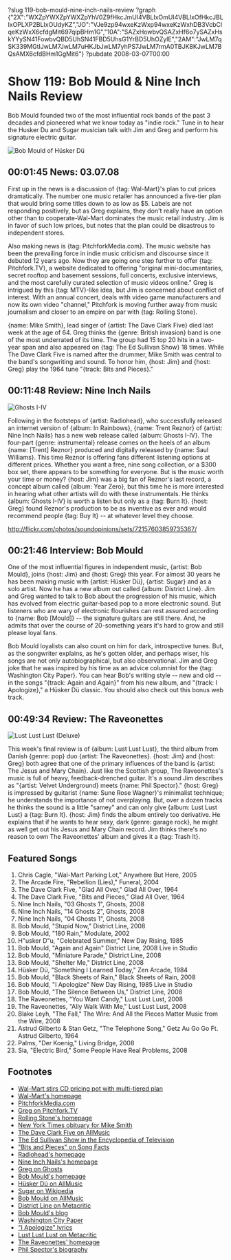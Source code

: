 ?slug 119-bob-mould-nine-inch-nails-review
?graph {"2X":"WXZpYWXZpYWXZpYhV0Z9fHkcJmUl4VBLIxOmUl4VBLIxOfHkcJBLIxOPLXP2BLIxOUdyKZ","JO":"VJe9zp94wxeKzWxp94wxeKzWxhDB3VcbClqeKzWxX6cfdgMit697qipBHm1G","10A":"SAZxHowbvQSAZxHf6o7ySAZxHskYYySN41FowbvQBD5UhSN41FBD5UhsG1YrBD5UhOZylE","2AM":"JwLM7qSK339MGtlJwLM7JwLM7uHKJbJwLM7yhPS7JwLM7rmA0TBJK8KJwLM7BQsAMX6cfdBHm1GgMit6"}
?pubdate 2008-03-07T00:00

# Show 119: Bob Mould & Nine Inch Nails Review
Bob Mould founded two of the most influential rock bands of the past 3 decades and pioneered what we know today as "indie rock." Tune in to hear the Husker Du and Sugar musician talk with Jim and Greg and perform his signature electric guitar.

![Bob Mould of Hüsker Dü](//static.soundopinions.org/images/2008/bobmould.jpg)

## 00:01:45 News: 03.07.08
First up in the news is a discussion of {tag: Wal-Mart}'s plan to cut prices dramatically. The number one music retailer has announced a five-tier plan that would bring some titles down to as low as $5. Labels are not responding positively, but as Greg explains, they don't really have an option other than to cooperate-Wal-Mart dominates the music retail industry. Jim is in favor of such low prices, but notes that the plan could be disastrous to independent stores.

Also making news is {tag: PitchforkMedia.com}. The music website has been the prevailing force in indie music criticism and discourse since it debuted 12 years ago. Now they are going one step further to offer {tag: Pitchfork.TV}, a website dedicated to offering "original mini-documentaries, secret rooftop and basement sessions, full concerts, exclusive interviews, and the most carefully curated selection of music videos online." Greg is intrigued by this {tag: MTV}-like idea, but Jim is concerned about conflict of interest. With an annual concert, deals with video game manufacturers and now its own video "channel," Pitchfork is moving further away from music journalism and closer to an empire on par with {tag: Rolling Stone}.

{name: Mike Smith}, lead singer of {artist: The Dave Clark Five} died last week at the age of 64. Greg thinks the {genre: British invasion} band is one of the most underrated of its time. The group had 15 top 20 hits in a two-year span and also appeared on {tag: The Ed Sullivan Show} 18 times. While The Dave Clark Five is named after the drummer, Mike Smith was central to the band's songwriting and sound. To honor him, {host: Jim} and {host: Greg} play the 1964 tune "{track: Bits and Pieces}."

## 00:11:48 Review: Nine Inch Nails
![Ghosts I-IV](//static.soundopinions.org/assets/119/JO0.jpg "107917/451466034")

Following in the footsteps of {artist: Radiohead}, who successfully released an internet version of {album: In Rainbows}, {name: Trent Reznor} of {artist: Nine Inch Nails} has a new web release called {album: Ghosts I-IV}. The four-part {genre: instrumental} release comes on the heels of an album {name: [Trent] Reznor} produced and digitally released by {name: Saul Williams}. This time Reznor is offering fans different listening options at different prices. Whether you want a free, nine song collection, or a $300 box set, there appears to be something for everyone. But is the music worth your time or money? {host: Jim} was a big fan of Reznor's last record, a concept album called {album: Year Zero}, but this time he is more interested in hearing what other artists will do with these instrumentals. He thinks {album: Ghosts I-IV} is worth a listen but only as a {tag: Burn It}. {host: Greg} found Reznor's production to be as inventive as ever and would recommend people {tag: Buy It} -- at whatever level they choose.

http://flickr.com/photos/soundopinions/sets/72157603859735367/

## 00:21:46 Interview: Bob Mould
One of the most influential figures in independent music, {artist: Bob Mould}, joins {host: Jim} and {host: Greg} this year. For almost 30 years he has been making music with {artist: Hüsker Dü}, {artist: Sugar} and as a solo artist. Now he has a new album out called {album: District Line}. Jim and Greg wanted to talk to Bob about the progression of his music, which has evolved from electric guitar-based pop to a more electronic sound. But listeners who are wary of electronic flourishes can rest assured according to {name: Bob [Mould]} -- the signature guitars are still there. And, he admits that over the course of 20-something years it's hard to grow and still please loyal fans.

Bob Mould loyalists can also count on him for dark, introspective tunes. But, as the songwriter explains, as he's gotten older, and perhaps wiser, his songs are not only autobiographical, but also observational. Jim and Greg joke that he was inspired by his time as an advice columnist for the {tag: Washington City Paper}. You can hear Bob's writing style -- new and old -- in the songs "{track: Again and Again}" from his new album, and "{track: I Apologize}," a Hüsker Dü classic. You should also check out this bonus web track.

## 00:49:34 Review: The Raveonettes
![Lust Lust Lust (Deluxe)](//static.soundopinions.org/assets/119/2AM0.jpg "654568/1075856940")

This week's final review is of {album: Lust Lust Lust}, the third album from Danish {genre: pop} duo {artist: The Raveonettes}. {host: Jim} and {host: Greg} both agree that one of the primary influences of the band is {artist: The Jesus and Mary Chain}. Just like the Scottish group, The Raveonettes's music is full of heavy, feedback-drenched guitar. It's a sound Jim describes as "{artist: Velvet Underground} meets {name: Phil Spector}." {host: Greg} is impressed by guitarist {name: Sune Rose Wagner}'s minimalist technique; he understands the importance of not overplaying. But, over a dozen tracks he thinks the sound is a little "samey" and can only give {album: Lust Lust Lust} a {tag: Burn It}. {host: Jim} finds the album entirely too derivative. He explains that if he wants to hear sexy, dark {genre: garage rock}, he might as well get out his Jesus and Mary Chain record. Jim thinks there's no reason to own The Raveonettes' album and gives it a {tag: Trash It}.

## Featured Songs
1. Chris Cagle, "Wal-Mart Parking Lot," Anywhere But Here, 2005
2. The Arcade Fire, "Rebellion (Lies)," Funeral, 2004
3. The Dave Clark Five, "Glad All Over," Glad All Over, 1964
4. The Dave Clark Five, "Bits and Pieces," Glad All Over, 1964
5. Nine Inch Nails, "03 Ghosts 1", Ghosts, 2008
6. Nine Inch Nails, "14 Ghosts 2", Ghosts, 2008
7. Nine Inch Nails, "04 Ghosts 1", Ghosts, 2008
8. Bob Mould, "Stupid Now," District Line, 2008
9. Bob Mould, "180 Rain," Modulate, 2002
10. H"usker D"u, "Celebrated Summer," New Day Rising, 1985
11. Bob Mould, "Again and Again" District Line, 2008 Live in Studio
12. Bob Mould, "Miniature Parade," District Line, 2008
13. Bob Mould, "Shelter Me," District Line, 2008
14. Hüsker Dü, "Something I Learned Today," Zen Arcade, 1984
15. Bob Mould, "Black Sheets of Rain," Black Sheets of Rain, 2008
16. Bob Mould, "I Apologize" New Day Rising, 1985 Live in Studio
17. Bob Mould, "The Silence Between Us," District Line, 2008
18. The Raveonettes, "You Want Candy," Lust Lust Lust, 2008
19. The Raveonettes, "Ally Walk With Me," Lust Lust Lust, 2008
20. Blake Leyh, "The Fall," The Wire: And All the Pieces Matter Music from the Wire, 2008
21. Astrud Gilberto & Stan Getz, "The Telephone Song," Getz Au Go Go Ft. Astrud Gilberto, 1964
22. Palms, "Der Koenig," Living Bridge, 2008
23. Sia, "Electric Bird," Some People Have Real Problems, 2008

## Footnotes
- [Wal-Mart stirs CD pricing pot with multi-tiered plan](http://www.reuters.com/article/industryNews/idUSN0159848820080302)
- [Wal-Mart's homepage](http://www.walmart.com/catalog/catalog.gsp?cat=202050)
- [PitchforkMedia.com](http://www.pitchforkmedia.com/)
- [Greg on Pitchfork.TV](http://leisureblogs.chicagotribune.com/turn_it_up/2008/03/pitchfork-to-la.html)
- [Rolling Stone's homepage](http://www.rollingstone.com/)
- [New York Times obituary for Mike Smith](http://www.nytimes.com/2008/02/29/arts/music/29smith.html?_r=1&hp&oref=slogin)
- [The Dave Clark Five on AllMusic](http://www.allmusic.com/artist/the-dave-clark-five-mn0000785611)
- [The Ed Sullivan Show in the Encyclopedia of Television](http://www.museum.tv/archives/etv/E/htmlE/edsullivans/edsullivans.htm)
- ["Bits and Pieces" on Song Facts](http://www.songfacts.com/detail.php?id=4351)
- [Radiohead's homepage](http://www.radiohead.com/)
- [Nine Inch Nails's homepage](http://www.nin.com/)
- [Greg on Ghosts](http://leisureblogs.chicagotribune.com/turn_it_up/2008/03/nine-inch-nails.html)
- [Bob Mould's homepage](http://www.bobmould.com/)
- [Hüsker Dü on AllMusic](http://www.allmusic.com/cg/amg.dll?p=amg&sql=11:fifexqe5ldae)
- [Sugar on Wikipedia](http://en.wikipedia.org/wiki/Sugar_(band))
- [Bob Mould on AllMusic](http://www.allmusic.com/artist/bob-mould-mn0000058386)
- [District Line on Metacritic](http://www.metacritic.com/music/artists/mouldbob/districtline?q=district%20line)
- [Bob Mould's blog](http://modulate.blogspot.com/)
- [Washington City Paper](http://www.washingtoncitypaper.com/)
- ["I Apologize" lyrics](http://www.lyricstime.com/husker-du-i-apologize-lyrics.html)
- [Lust Lust Lust on Metacritic](http://www.metacritic.com/music/artists/raveonettes/lustlustlust?q=lust%20lust%20lust)
- [The Raveonettes' homepage](http://www.theraveonettes.com/)
- [Phil Spector's biography](http://www.history-of-rock.com/spector.htm)
